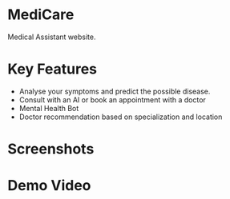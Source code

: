 # MediCare
Medical Assistant website.

# Key Features
<ul> 
  <li>Analyse your symptoms and predict the possible disease.</li>
  <li>Consult with an AI or book an appointment with a doctor</li>
  <li>Mental Health Bot</li>
  <li>Doctor recommendation based on specialization and location</li>
</ul>

# Screenshots




# Demo Video
